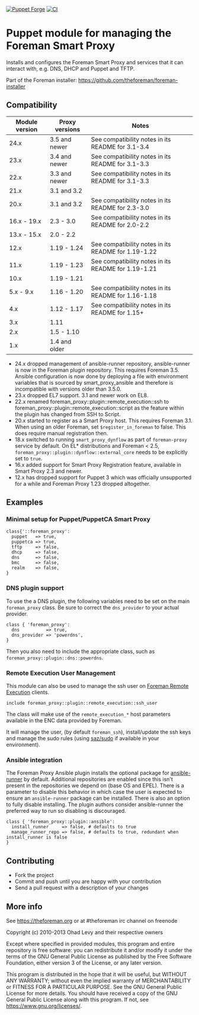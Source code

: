 [![Puppet Forge](https://img.shields.io/puppetforge/v/theforeman/foreman_proxy.svg)](https://forge.puppetlabs.com/theforeman/foreman_proxy)
[![CI](https://github.com/theforeman/puppet-foreman_proxy/actions/workflows/ci.yml/badge.svg)](https://github.com/theforeman/puppet-foreman_proxy/actions/workflows/ci.yml)

# Puppet module for managing the Foreman Smart Proxy

Installs and configures the Foreman Smart Proxy and services that it can
interact with, e.g. DNS, DHCP and Puppet and TFTP.

Part of the Foreman installer: <https://github.com/theforeman/foreman-installer>

## Compatibility

| Module version | Proxy versions | Notes                                               |
|----------------|----------------|-----------------------------------------------------|
| 24.x           | 3.5 and newer  | See compatibility notes in its README for 3.1-3.4   |
| 23.x           | 3.4 and newer  | See compatibility notes in its README for 3.1-3.3   |
| 22.x           | 3.3 and newer  | See compatibility notes in its README for 3.1-3.3   |
| 21.x           | 3.1 and 3.2    |                                                     |
| 20.x           | 3.1 and 3.2    | See compatibility notes in its README for 2.3-3.0   |
| 16.x - 19.x    | 2.3 - 3.0      | See compatibility notes in its README for 2.0-2.2   |
| 13.x - 15.x    | 2.0 - 2.2      |                                                     |
| 12.x           | 1.19 - 1.24    | See compatibility notes in its README for 1.19-1.22 |
| 11.x           | 1.19 - 1.23    | See compatibility notes in its README for 1.19-1.21 |
| 10.x           | 1.19 - 1.21    |                                                     |
| 5.x - 9.x      | 1.16 - 1.20    | See compatibility notes in its README for 1.16-1.18 |
| 4.x            | 1.12 - 1.17    | See compatibility notes in its README for 1.15+     |
| 3.x            | 1.11           |                                                     |
| 2.x            | 1.5 - 1.10     |                                                     |
| 1.x            | 1.4 and older  |                                                     |

 * 24.x dropped management of ansible-runner repository, ansible-runner is now in the Foreman plugin repository. This requires Foreman 3.5. Ansible configuration is now done by deploying a file with environment variables that is sourced by smart_proxy_ansible and therefore is incompatible with versions older than 3.5.0.
 * 23.x dropped EL7 support. 3.1 and newer work on EL8.
 * 22.x renamed foreman_proxy::plugin::remote_execution::ssh to foreman_proxy::plugin::remote_execution::script as the feature within the plugin has changed from SSH to Script.
 * 20.x started to register as a Smart Proxy host. This requires Foreman 3.1. When using an older Foreman, set `$register_in_foreman` to false. This does require manual registration then.
 * 18.x switched to running `smart_proxy_dynflow` as part of `foreman-proxy` service by default. On EL* distributions and Foreman < 2.5, `foreman_proxy::plugin::dynflow::external_core` needs to be explicitly set to `true`.
 * 16.x added support for Smart Proxy Registration feature, available in Smart Proxy 2.3 and newer.
 * 12.x has dropped support for Puppet 3 which was officially unsupported for a while and Foreman Proxy 1.23 dropped altogether.

## Examples

### Minimal setup for Puppet/PuppetCA Smart Proxy

```puppet
class{'::foreman_proxy':
  puppet   => true,
  puppetca => true,
  tftp     => false,
  dhcp     => false,
  dns      => false,
  bmc      => false,
  realm    => false,
}
```

### DNS plugin support

To use the a DNS plugin, the following variables need to be set on the main `foreman_proxy` class. Be sure to correct the `dns_provider` to your actual provider.

```puppet
class { 'foreman_proxy':
  dns          => true,
  dns_provider => 'powerdns',
}
```

Then you also need to include the appropriate class, such as `foreman_proxy::plugin::dns::powerdns`.

### Remote Execution User Management

This module can also be used to manage the ssh user on
[Foreman Remote Execution](https://github.com/theforeman/foreman_remote_execution)
clients.

```puppet
include foreman_proxy::plugin::remote_execution::ssh_user
```

The class will make use of the `remote_execution_*` host parameters available
in the ENC data provided by Foreman.

It will manage the user, (by default `foreman_ssh`), install/update the ssh
keys and manage the sudo rules (using [saz/sudo](https://forge.puppet.com/saz/sudo)
if available in your environment).

### Ansible integration

The Foreman Proxy Ansible plugin installs the optional package for
[ansible-runner](https://github.com/ansible/ansible-runner) by default.
Additional repositories are enabled since this isn't present in the
repositories we depend on (base OS and EPEL). There is a parameter to disable
this behavior in which case the user is expected to ensure an `ansible-runner`
package can be installed. There is also an option to fully disable installing.
The plugin authors consider ansible-runner the preferred way to run so
disabling is discouraged.

```puppet
class { 'foreman_proxy::plugin::ansible':
  install_runner     => false, # defaults to true
  manage_runner_repo => false, # defaults to true, redundant when install_runner is false
}
```

## Contributing

* Fork the project
* Commit and push until you are happy with your contribution
* Send a pull request with a description of your changes

## More info

See <https://theforeman.org> or at #theforeman irc channel on freenode

Copyright (c) 2010-2013 Ohad Levy and their respective owners

Except where specified in provided modules, this program and entire
repository is free software: you can redistribute it and/or modify
it under the terms of the GNU General Public License as published by
the Free Software Foundation, either version 3 of the License, or
any later version.

This program is distributed in the hope that it will be useful,
but WITHOUT ANY WARRANTY; without even the implied warranty of
MERCHANTABILITY or FITNESS FOR A PARTICULAR PURPOSE.  See the
GNU General Public License for more details.
You should have received a copy of the GNU General Public License
along with this program.  If not, see <https://www.gnu.org/licenses/>.
